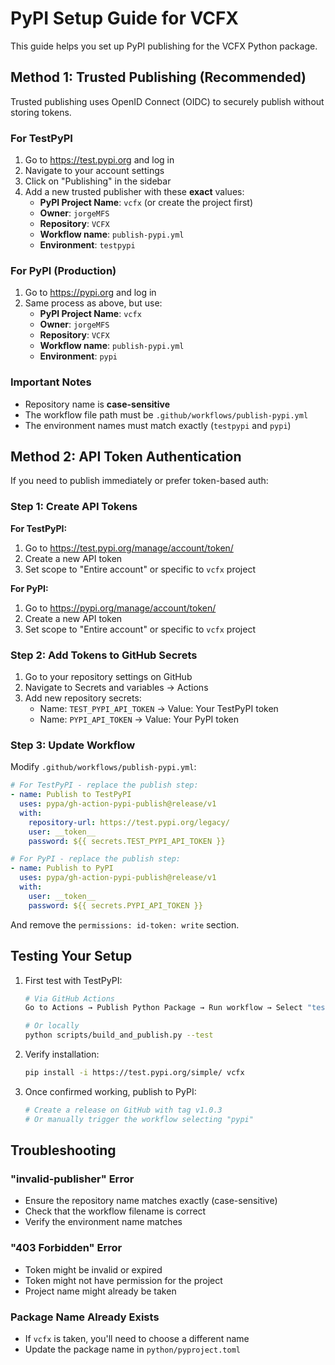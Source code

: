 # PyPI Setup Guide for VCFX

This guide helps you set up PyPI publishing for the VCFX Python package.

## Method 1: Trusted Publishing (Recommended)

Trusted publishing uses OpenID Connect (OIDC) to securely publish without storing tokens.

### For TestPyPI

1. Go to https://test.pypi.org and log in
2. Navigate to your account settings
3. Click on "Publishing" in the sidebar
4. Add a new trusted publisher with these **exact** values:
   - **PyPI Project Name**: `vcfx` (or create the project first)
   - **Owner**: `jorgeMFS`
   - **Repository**: `VCFX`
   - **Workflow name**: `publish-pypi.yml`
   - **Environment**: `testpypi`

### For PyPI (Production)

1. Go to https://pypi.org and log in
2. Same process as above, but use:
   - **PyPI Project Name**: `vcfx`
   - **Owner**: `jorgeMFS`
   - **Repository**: `VCFX`
   - **Workflow name**: `publish-pypi.yml`
   - **Environment**: `pypi`

### Important Notes

- Repository name is **case-sensitive**
- The workflow file path must be `.github/workflows/publish-pypi.yml`
- The environment names must match exactly (`testpypi` and `pypi`)

## Method 2: API Token Authentication

If you need to publish immediately or prefer token-based auth:

### Step 1: Create API Tokens

**For TestPyPI:**
1. Go to https://test.pypi.org/manage/account/token/
2. Create a new API token
3. Set scope to "Entire account" or specific to `vcfx` project

**For PyPI:**
1. Go to https://pypi.org/manage/account/token/
2. Create a new API token
3. Set scope to "Entire account" or specific to `vcfx` project

### Step 2: Add Tokens to GitHub Secrets

1. Go to your repository settings on GitHub
2. Navigate to Secrets and variables → Actions
3. Add new repository secrets:
   - Name: `TEST_PYPI_API_TOKEN` → Value: Your TestPyPI token
   - Name: `PYPI_API_TOKEN` → Value: Your PyPI token

### Step 3: Update Workflow

Modify `.github/workflows/publish-pypi.yml`:

```yaml
# For TestPyPI - replace the publish step:
- name: Publish to TestPyPI
  uses: pypa/gh-action-pypi-publish@release/v1
  with:
    repository-url: https://test.pypi.org/legacy/
    user: __token__
    password: ${{ secrets.TEST_PYPI_API_TOKEN }}

# For PyPI - replace the publish step:
- name: Publish to PyPI
  uses: pypa/gh-action-pypi-publish@release/v1
  with:
    user: __token__
    password: ${{ secrets.PYPI_API_TOKEN }}
```

And remove the `permissions: id-token: write` section.

## Testing Your Setup

1. First test with TestPyPI:
   ```bash
   # Via GitHub Actions
   Go to Actions → Publish Python Package → Run workflow → Select "testpypi"
   
   # Or locally
   python scripts/build_and_publish.py --test
   ```

2. Verify installation:
   ```bash
   pip install -i https://test.pypi.org/simple/ vcfx
   ```

3. Once confirmed working, publish to PyPI:
   ```bash
   # Create a release on GitHub with tag v1.0.3
   # Or manually trigger the workflow selecting "pypi"
   ```

## Troubleshooting

### "invalid-publisher" Error
- Ensure the repository name matches exactly (case-sensitive)
- Check that the workflow filename is correct
- Verify the environment name matches

### "403 Forbidden" Error
- Token might be invalid or expired
- Token might not have permission for the project
- Project name might already be taken

### Package Name Already Exists
- If `vcfx` is taken, you'll need to choose a different name
- Update the package name in `python/pyproject.toml` 

